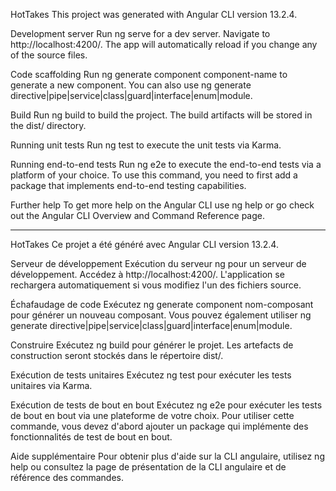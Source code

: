 HotTakes
This project was generated with Angular CLI version 13.2.4.

Development server
Run ng serve for a dev server. Navigate to http://localhost:4200/. The app will automatically reload if you change any of the source files.

Code scaffolding
Run ng generate component component-name to generate a new component. You can also use ng generate directive|pipe|service|class|guard|interface|enum|module.

Build
Run ng build to build the project. The build artifacts will be stored in the dist/ directory.

Running unit tests
Run ng test to execute the unit tests via Karma.

Running end-to-end tests
Run ng e2e to execute the end-to-end tests via a platform of your choice. To use this command, you need to first add a package that implements end-to-end testing capabilities.

Further help
To get more help on the Angular CLI use ng help or go check out the Angular CLI Overview and Command Reference page.
*********************************************************************************************************************************************************
HotTakes
Ce projet a été généré avec Angular CLI version 13.2.4.

Serveur de développement
Exécution du serveur ng pour un serveur de développement. Accédez à http://localhost:4200/. L'application se rechargera automatiquement si vous modifiez l'un des fichiers source.

Échafaudage de code
Exécutez ng generate component nom-composant pour générer un nouveau composant. Vous pouvez également utiliser ng generate directive|pipe|service|class|guard|interface|enum|module.

Construire
Exécutez ng build pour générer le projet. Les artefacts de construction seront stockés dans le répertoire dist/.

Exécution de tests unitaires
Exécutez ng test pour exécuter les tests unitaires via Karma.

Exécution de tests de bout en bout
Exécutez ng e2e pour exécuter les tests de bout en bout via une plateforme de votre choix. Pour utiliser cette commande, vous devez d'abord ajouter un package qui implémente des fonctionnalités de test de bout en bout.

Aide supplémentaire
Pour obtenir plus d'aide sur la CLI angulaire, utilisez ng help ou consultez la page de présentation de la CLI angulaire et de référence des commandes.
